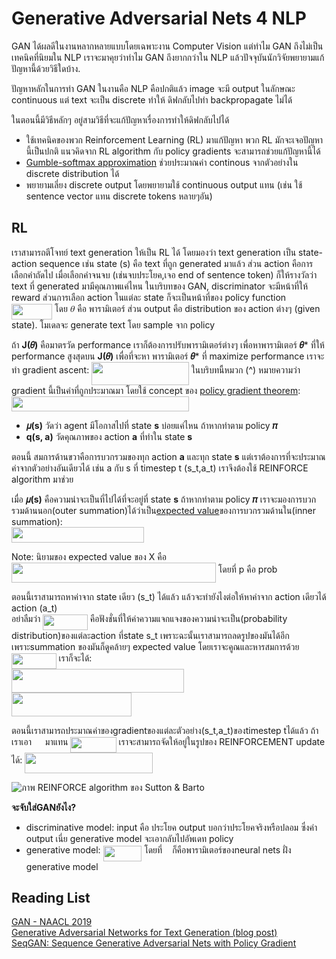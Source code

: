 # Generative Adversarial Nets 4 NLP
GAN ได้ผลดีในงานหลากหลายแบบโดยเฉพาะงาน Computer Vision แต่ทำไม GAN ถึงไม่เป็นเทคนิคที่นิยมใน NLP เราจะมาคุยว่าทำไม GAN ถึงยากกว่าใน NLP แล้วปัจจุบันนักวิจัยพยายามแก้ปัญหานี้ด้วยวิธีใดบ้าง.    

ปัญหาหลักในการทำ GAN ในงานคือ NLP คือปกติแล้ว image จะมี output ในลักษณะ continuous แต่ text จะเป็น discrete ทำให้ ดิฟกลับไปทำ backpropagate ไม่ได้ 

ในตอนนี้มีวิธีหลักๆ อยู่สามวิธีที่จะแก้ปัญหาเรื่องการทำให้ดิฟกลับไปได้ 
* ใช้เทคนิคของพวก Reinforcement Learning (RL) มาแก้ปัญหา พวก RL มักจะเจอปัญหานี้เป็นปกติ แนวคิดจาก RL algorithm กับ policy gradients จะสามารถช่วยแก้ปัญหานี้ได้
* [Gumble-softmax approximation](https://arxiv.org/abs/1611.01144) ช่วยประมาณค่า continous จากตัวอย่างใน discrete distribution ได้ 
* พยายามเลี่ยง discrete output โดยพยายามใช้ continuous output แทน (เช่น ใช้ sentence vector แทน discrete tokens หลายๆอัน)

## RL
เราสามารถตีโจทย์ text generation ให้เป็น RL ได้ โดยมองว่า text generation เป็น state-action sequence เช่น state (s) คือ text ที่ถูก generated มาแล้ว ส่วน action คือการเลือกคำถัดไป เมื่อเลือกคำจนจบ (เช่นจบประโยค,เจอ end of sentence token) ก็ให้รางวัลว่า text ที่ generated มามีคุณภาพแค่ไหน ในบริบทของ GAN, discriminator จะมีหน้าที่ให้ reward ส่วนการเลือก action ในแต่ละ state ก็จะเป็นหน้าที่ของ policy function <img src="/notes/GAN4NLP/tex/71eaf018b849f00f26091e219e9ef9f0.svg?invert_in_darkmode&sanitize=true" align=middle width=65.38039694999999pt height=24.65753399999998pt/>  โดย 𝜃 คือ พารามิเตอร์  ส่วน output คือ distribution ของ action ต่างๆ (given state). โมเดลจะ generate text โดย sample จาก policy            
           
ถ้า **J(𝜃)** คือมาตรวัด performance เราก็ต้องการปรับพารามิเตอร์ต่างๆ เพื่อหาพารามิเตอร์ **𝜃*** ที่ให้ performance สูงสุดบน **J(𝜃)** เพื่อที่จะหา พารามิเตอร์ **𝜃*** ที่ maximize performance เราจะทำ gradient ascent: <img src="/notes/GAN4NLP/tex/2b076affa2b854c435b9ef26b9f6ca35.svg?invert_in_darkmode&sanitize=true" align=middle width=155.79307755pt height=36.56024129999999pt/> ในบริบทนี้หมวก (^) หมายความว่า gradient นี้เป็นค่าที่ถูกประมาณมา โดยใช้ concept ของ   [policy gradient theorem](https://lilianweng.github.io/lil-log/2018/04/08/policy-gradient-algorithms.html#policy-gradient-theorem): <img src="/notes/GAN4NLP/tex/c48fce8bebc6bb658babfd5ff2ccecc2.svg?invert_in_darkmode&sanitize=true" align=middle width=284.3723025pt height=24.657735299999988pt/>         
          
* **𝜇(s)** วัดว่า agent มีโอกาสไปที่ state **s** บ่อยแค่ไหน ถ้าหากทำตาม policy **𝜋**
* **q(s, a)** วัดคุณภาพของ action **a** ที่ทำใน state **s** 

ตอนนี้ สมการด้านขวาคือการบวกรวมของทุก  action **a** และทุก state **s** แต่เราต้องการที่จะประมาณค่าจากตัวอย่างอันเดียวได้ เช่น  a กับ s ที่ timestep t  (s_t,a_t) เราจึงต้องใช้ REINFORCE algorithm มาช่วย

เมื่อ  **𝜇(s)** คือความน่าจะเป็นที่ไปได้ที่จะอยู่ที่ state **s** ถ้าหากทำตาม policy **𝜋**  เราจะมองการบวกรวมด้านนอก(outer summation)ได้ว่าเป็น[expected value](https://en.wikipedia.org/wiki/Expected_value)ของการบวกรวมด้านใน(inner summation):                   
<img src="/notes/GAN4NLP/tex/5438c2fb90db561dcf0582b8a64a2bdc.svg?invert_in_darkmode&sanitize=true" align=middle width=211.55697584999996pt height=24.657735299999988pt/>            

Note: นิยามของ expected value ของ X คือ <img src="/notes/GAN4NLP/tex/d80a6cf59402c36f447decf63e8d5c10.svg?invert_in_darkmode&sanitize=true" align=middle width=327.18282465pt height=32.51169900000002pt/> โดยที่ p คือ prob               

ตอนนี้เราสามารถหาค่าจาก state เดียว (s_t) ได้แล้ว แล้วจะทำยังไงต่อให้หาค่าจาก action เดียวได้ action (a_t)                    
อย่าลืมว่า <img src="/notes/GAN4NLP/tex/7dc718cfc361109793ac341baea5a8a5.svg?invert_in_darkmode&sanitize=true" align=middle width=71.67427409999999pt height=24.65753399999998pt/> คือฟังชั่นที่ให้ค่าความแจกแจงของความน่าจะเป็น(probability distribution)ของแต่ละaction ที่state s_t เพราะฉะนั้นเราสามารถลดรูปของมันได้อีก เพราะsummation ของมันก็ดูคล้ายๆ expected value โดยเราจะคูณและหารสมการด้วย<img src="/notes/GAN4NLP/tex/7dc718cfc361109793ac341baea5a8a5.svg?invert_in_darkmode&sanitize=true" align=middle width=71.67427409999999pt height=24.65753399999998pt/> เราก็จะได้:        
<img src="/notes/GAN4NLP/tex/9eb09a612438d8960287f4c92b23be22.svg?invert_in_darkmode&sanitize=true" align=middle width=276.3996113999999pt height=37.80850590000001pt/>                      
<img src="/notes/GAN4NLP/tex/73d7a61c2deba672dbf12f6ca373c70d.svg?invert_in_darkmode&sanitize=true" align=middle width=191.57973779999998pt height=37.80850590000001pt/>

ตอนนี้เราสามารถประมาณค่าของgradientของแต่ละตัวอย่าง(s_t,a_t)ของtimestep tได้แล้ว ถ้าเราเอา<img src="/notes/GAN4NLP/tex/31a441b8de4d0ef22eb966c88a5963af.svg?invert_in_darkmode&sanitize=true" align=middle width=17.890435199999988pt height=22.465723500000017pt/> มาแทน <img src="/notes/GAN4NLP/tex/2de1d121ec1048dd7e95b343d11b5cef.svg?invert_in_darkmode&sanitize=true" align=middle width=73.07526105pt height=24.65753399999998pt/> เราจะสามารถจัดให้อยู่ในรูปของ REINFORCEMENT update ได้: <img src="/notes/GAN4NLP/tex/5902e7fea0765cefe79bdb1c506e27a4.svg?invert_in_darkmode&sanitize=true" align=middle width=204.70508189999998pt height=33.20539859999999pt/>

![ภาพ REINFORCE algorithm ของ Sutton & Barto](https://i.stack.imgur.com/PL8Lk.png "ภาพ REINFORCE algorithm ของ Sutton & Barto")
                
**จะจับใส่GANยังไง?**              
* discriminative model: input คือ ประโยค output บอกว่าประโยคจริงหรือปลอม ซึ่งค่า output เนี่ย generative model จะเอากลับไปอัพเดท policy
* generative model: <img src="/notes/GAN4NLP/tex/f57b64c2994d88ab03f3373049d93cad.svg?invert_in_darkmode&sanitize=true" align=middle width=61.92544544999999pt height=24.65753399999998pt/> โดยที่ <img src="/notes/GAN4NLP/tex/27e556cf3caa0673ac49a8f0de3c73ca.svg?invert_in_darkmode&sanitize=true" align=middle width=8.17352744999999pt height=22.831056599999986pt/> ก็คือพารามิเตอร์ของneural nets ฝั่ง generative model

## Reading List
[GAN - NAACL 2019](https://drive.google.com/drive/folders/1E4uHe4_TD4yDJws3t1kXJQanUFJiqpBB)                  
[Generative Adversarial Networks for Text Generation (blog post)](https://becominghuman.ai/generative-adversarial-networks-for-text-generation-part-1-2b886c8cab10)                 
[SeqGAN: Sequence Generative Adversarial Nets with Policy Gradient](https://www.aaai.org/ocs/index.php/AAAI/AAAI17/paper/download/14344/14489)
